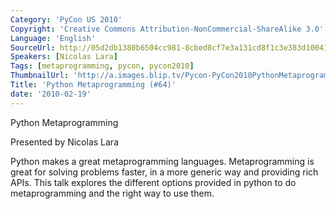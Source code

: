 ```yaml
---
Category: 'PyCon US 2010'
Copyright: 'Creative Commons Attribution-NonCommercial-ShareAlike 3.0'
Language: 'English'
SourceUrl: http://05d2db1380b6504cc981-8cbed8cf7e3a131cd8f1c3e383d10041.r93.cf2.rackcdn.com/pycon-us-2010/302_python-metaprogramming-64.m4v
Speakers: [Nicolas Lara]
Tags: [metaprogramming, pycon, pycon2010]
ThumbnailUrl: 'http://a.images.blip.tv/Pycon-PyCon2010PythonMetaprogramming64641.png'
Title: 'Python Metaprogramming (#64)'
date: '2010-02-19'
---
```

Python Metaprogramming

  
Presented by Nicolas Lara

  
Python makes a great metaprogramming languages. Metaprogramming is great for
solving problems faster, in a more generic way and providing rich APIs. This
talk explores the different options provided in python to do metaprogramming
and the right way to use them.

